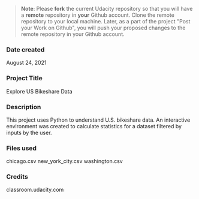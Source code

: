 >**Note**: Please **fork** the current Udacity repository so that you will have a **remote** repository in **your** Github account. Clone the remote repository to your local machine. Later, as a part of the project "Post your Work on Github", you will push your proposed changes to the remote repository in your Github account.

### Date created
August 24, 2021

### Project Title
Explore US Bikeshare Data

### Description
This project uses Python to understand U.S. bikeshare data. An interactive environment was created to calculate statistics for a dataset filtered by inputs by the user.

### Files used
chicago.csv
new_york_city.csv
washington.csv

### Credits
classroom.udacity.com
